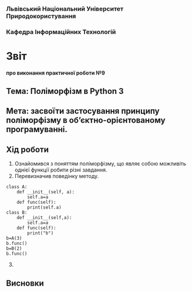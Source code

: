 ### Львівський Національний Університет Природокористування 

### Кафедра Інформаційних Технологій 

# Звіт

#### про виконання практичної роботи №9

## Тема: Поліморфізм в Python 3

## Мета: засвоїти застосування принципу поліморфізму в об’єктно-орієнтованому програмуванні.

## Хід роботи
1. Ознайомився з поняттям поліморфізму, що являє собою можливіть однієї функції робити різні завдання.
2. Перевизначив поведінку методу.
```
class A:
    def __init__(self, a):
        self.a=a
    def func(self):
        print(self.a)
class B:
    def __init__(self,a):
        self.a=a
    def func(self):
        print("b")
b=A(3)
b.func()
b=B(2)
b.func() 
```
3. 
## Висновки
